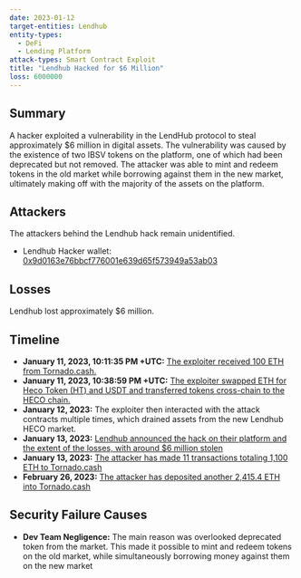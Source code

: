 ```yaml
---
date: 2023-01-12
target-entities: Lendhub
entity-types:
  - DeFi
  - Lending Platform
attack-types: Smart Contract Exploit
title: "Lendhub Hacked for $6 Million"
loss: 6000000
---
```


## Summary

A hacker exploited a vulnerability in the LendHub protocol to steal approximately $6 million in digital assets. The vulnerability was caused by the existence of two IBSV tokens on the platform, one of which had been deprecated but not removed. The attacker was able to mint and redeem tokens in the old market while borrowing against them in the new market, ultimately making off with the majority of the assets on the platform.

## Attackers

The attackers behind the Lendhub hack remain unidentified.

- Lendhub Hacker wallet: [0x9d0163e76bbcf776001e639d65f573949a53ab03](https://etherscan.io/address/0x9d0163e76bbcf776001e639d65f573949a53ab03)

## Losses

Lendhub lost approximately $6 million.

## Timeline

- **January 11, 2023, 10:11:35 PM +UTC:** [The exploiter received 100 ETH from Tornado.cash.](https://etherscan.io/tx/0xdc560bbaad3972ea3ee012b1cd6829364631b59f30115aa3f78e761818646524)
- **January 11, 2023, 10:38:59 PM +UTC:** [The exploiter swapped ETH for Heco Token (HT) and USDT and transferred tokens cross-chain to the HECO chain.](https://www.hecoinfo.com/en-us/tx/0x17e47fb60e37ccdbb93394bc82b25ba213b936f7123bc5d4a4a16b043dfacb39)
- **January 12, 2023:** The exploiter then interacted with the attack contracts multiple times, which drained assets from the new Lendhub HECO market.
- **January 13, 2023:** [Lendhub announced the hack on their platform and the extent of the losses, with around $6 million stolen](https://twitter.com/LendHubDefi/status/1613846541651030018)
- **January 13, 2023:** [The attacker has made 11 transactions totaling 1,100 ETH to Tornado.cash](https://twitter.com/SlowMist_Team/status/1613906600279900162)
- **February 26, 2023:** [The attacker has deposited another 2,415.4 ETH into Tornado.cash](https://twitter.com/PeckShieldAlert/status/1630027178426642432)

## Security Failure Causes

- **Dev Team Negligence:** The main reason was overlooked deprecated token from the market. This made it possible to mint and redeem tokens on the old market, while simultaneously borrowing money against them on the new market
